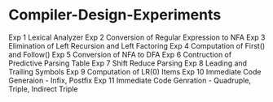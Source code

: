 # Compiler-Design-Experiments
Exp 1 Lexical Analyzer
Exp 2 Conversion of Regular Expression to NFA
Exp 3 Elimination of Left Recursion and Left Factoring
Exp 4 Computation of First() and Follow()
Exp 5 Conversion of NFA to DFA
Exp 6 Contruction of Predictive Parsing Table
Exp 7 Shift Reduce Parsing
Exp 8 Leading and Trailing Symbols
Exp 9 Computation of LR(0) Items
Exp 10 Immediate Code Generaion - Infix, Postfix
Exp 11 Immediate Code Genration - Quadruple, Triple, Indirect Triple
